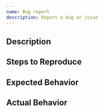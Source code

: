 ```yaml
---
name: Bug report
description: Report a bug or issue
---
```


## Description

## Steps to Reproduce

## Expected Behavior

## Actual Behavior
